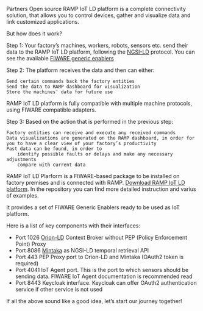 Partners
Open source RAMP IoT LD platform is a complete connectivity solution, that allows you to control devices, gather and visualize data and link customized applications.

But how does it work?

Step 1: Your factory’s machines, workers, robots, sensors etc. send their data to the RAMP IoT LD platform, following the [NGSI-LD](https://www.etsi.org/deliver/etsi_gs/CIM/001_099/009/01.07.01_60/gs_cim009v010701p.pdf) protocol. You can see the available [FIWARE generic enablers](https://github.com/FIWARE/catalogue)

Step 2: The platform receives the data and then can either:

    Send certain commands back the factory entities
    Send the data to RAMP dashboard for visualization
    Store the machines’ data for future use

RAMP IoT LD platform is fully compatible with multiple machine protocols, using FIWARE compatible adapters.

Step 3:  Based on the action that is performed in the previous step:

    Factory entities can receive and execute any received commands
    Data visualizations are generated on the RAMP dashboard, in order for you to have a clear view of your factory’s productivity
    Past data can be found, in order to
        identify possible faults or delays and make any necessary adjustments
        compare with current data

RAMP IoT LD Plarform is a FIWARE-based package to be installed on factory premises and is connected with RAMP.
[Download RAMP IoT LD platform](https://github.com/european-dynamics-rnd/RAMP-IOT-LD). In the repository you can find more detailed instruction and varius of examples.

It provides a set of FIWARE Generic Enablers ready to be used as IoT platform.

Here is a list of key components with their interfaces:

- Port 1026 [Orion-LD](https://github.com/FIWARE/context.Orion-LD) Context Broker without PEP (Policy Enforcement Point) Proxy
- Port 8086 [Mintaka](https://github.com/FIWARE/mintaka) as NGSI-LD temporal retrieval API 
- Port 443 PEP Proxy port to Orion-LD and Mintaka (OAuth2 token is required)
- Port 4041 IoT Agent port. This is the port to which sensors should be sending data. FIWARE IoT Agent documentation is recommended read
- Port 8443 Keycloak interface. Keycloak can offer OAuth2 authentication service if other service is not used

If all the above sound like a good idea, let’s start our journey together! 